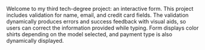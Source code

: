 
Welcome to my third tech-degree project: an interactive form. 
This project includes validation for name, email, and credit card fields. The validation dynamically produces errors and success feedback with visual aids, so users can correct the information provided while typing.
Form displays color shirts depending on the model selected, and payment type is also dynamically displayed.
